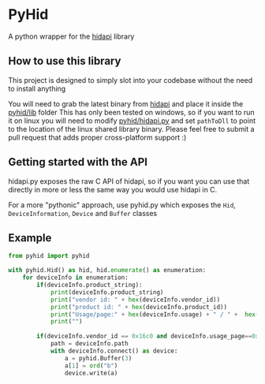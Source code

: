 # PyHid
 A python wrapper for the [hidapi](https://github.com/libusb/hidapi) library

## How to use this library
This project is designed to simply slot into your codebase without the need to install anything

You will need to grab the latest binary from [hidapi](https://github.com/libusb/hidapi) and place it inside the [pyhid/lib](pyhid/lib) folder
This has only been tested on windows, so if you want to run it on linux you will need to modify [pyhid/hidapi.py](pyhid/hidapi.py) and set `pathToDll` to point to the location of the linux shared library binary.
Please feel free to submit a pull request that adds proper cross-platform support :)

## Getting started with the API
hidapi.py exposes the raw C API of hidapi, so if you want you can use that directly in more or less the same way you would use hidapi in C.

For a more "pythonic" approach, use pyhid.py which exposes the `Hid`, `DeviceInformation`, `Device` and `Buffer` classes

## Example
```python
from pyhid import pyhid

with pyhid.Hid() as hid, hid.enumerate() as enumeration:
    for deviceInfo in enumeration:
        if(deviceInfo.product_string):
            print(deviceInfo.product_string)
            print("vendor id: " + hex(deviceInfo.vendor_id))
            print("product id: " + hex(deviceInfo.product_id))
            print("Usage/page:" + hex(deviceInfo.usage) + " / " +  hex(deviceInfo.usage_page))
            print("")
            
        if(deviceInfo.vendor_id == 0x16c0 and deviceInfo.usage_page==0xffab):
            path = deviceInfo.path
            with deviceInfo.connect() as device:
                a = pyhid.Buffer(3)
                a[1] = ord("b")
                device.write(a)
```
